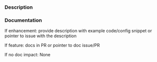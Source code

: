
### Description

### Documentation

If enhancement: provide description with example code/config snippet or pointer to issue with the description

If feature: docs in PR or pointer to doc issue/PR

If no doc impact: None
